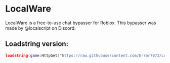 # LocalWare

LocalWare is a free-to-use chat bypasser for Roblox. This bypasser was made by @localscript on Discord.

## Loadstring version:
```lua
loadstring(game:HttpGet("https://raw.githubusercontent.com/Error7073/LocalWare/refs/heads/main/LocalWare.lua"))()
```
